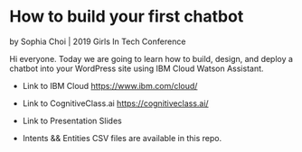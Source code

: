 # How to build your first chatbot

by Sophia Choi | 2019 Girls In Tech Conference


Hi everyone. Today we are going to learn how to build, design, and deploy a chatbot into your WordPress site using IBM Cloud Watson Assistant. 


* Link to IBM Cloud
https://www.ibm.com/cloud/

* Link to CognitiveClass.ai
https://cognitiveclass.ai/

* Link to Presentation Slides


* Intents && Entities CSV files are available in this repo. 

